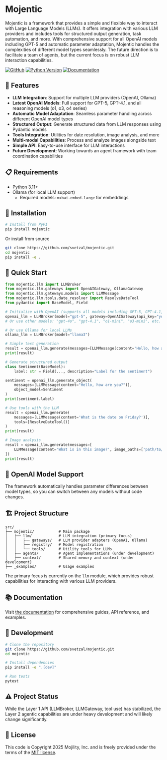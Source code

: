 # Mojentic

Mojentic is a framework that provides a simple and flexible way to interact with Large Language Models (LLMs). It offers integration with various LLM providers and includes tools for structured output generation, task automation, and more. With comprehensive support for all OpenAI models including GPT-5 and automatic parameter adaptation, Mojentic handles the complexities of different model types seamlessly. The future direction is to facilitate a team of agents, but the current focus is on robust LLM interaction capabilities.

[![GitHub](https://img.shields.io/github/license/svetzal/mojentic)](LICENSE.md)
[![Python Version](https://img.shields.io/badge/python-3.11%2B-blue)](https://www.python.org/downloads/)
[![Documentation](https://img.shields.io/badge/docs-latest-brightgreen)](https://svetzal.github.io/mojentic/)

## 🚀 Features

- **LLM Integration**: Support for multiple LLM providers (OpenAI, Ollama)
- **Latest OpenAI Models**: Full support for GPT-5, GPT-4.1, and all reasoning models (o1, o3, o4 series)
- **Automatic Model Adaptation**: Seamless parameter handling across different OpenAI model types
- **Structured Output**: Generate structured data from LLM responses using Pydantic models
- **Tools Integration**: Utilities for date resolution, image analysis, and more
- **Multi-modal Capabilities**: Process and analyze images alongside text
- **Simple API**: Easy-to-use interface for LLM interactions
- **Future Development**: Working towards an agent framework with team coordination capabilities

## 📋 Requirements

- Python 3.11+
- Ollama (for local LLM support)
  - Required models: `mxbai-embed-large` for embeddings

## 🔧 Installation

```bash
# Install from PyPI
pip install mojentic
```

Or install from source

```bash
git clone https://github.com/svetzal/mojentic.git
cd mojentic
pip install -e .
```

## 🚦 Quick Start

```python
from mojentic.llm import LLMBroker
from mojentic.llm.gateways import OpenAIGateway, OllamaGateway
from mojentic.llm.gateways.models import LLMMessage
from mojentic.llm.tools.date_resolver import ResolveDateTool
from pydantic import BaseModel, Field

# Initialize with OpenAI (supports all models including GPT-5, GPT-4.1, reasoning models)
openai_llm = LLMBroker(model="gpt-5", gateway=OpenAIGateway(api_key="your_api_key"))
# Or use other models: "gpt-4o", "gpt-4.1", "o1-mini", "o3-mini", etc.

# Or use Ollama for local LLMs
ollama_llm = LLMBroker(model="llama3")

# Simple text generation
result = openai_llm.generate(messages=[LLMMessage(content='Hello, how are you?')])
print(result)

# Generate structured output
class Sentiment(BaseModel):
    label: str = Field(..., description="Label for the sentiment")

sentiment = openai_llm.generate_object(
    messages=[LLMMessage(content="Hello, how are you?")],
    object_model=Sentiment
)
print(sentiment.label)

# Use tools with the LLM
result = openai_llm.generate(
    messages=[LLMMessage(content='What is the date on Friday?')],
    tools=[ResolveDateTool()]
)
print(result)

# Image analysis
result = openai_llm.generate(messages=[
    LLMMessage(content='What is in this image?', image_paths=['path/to/image.jpg'])
])
print(result)
```

## 🤖 OpenAI Model Support

The framework automatically handles parameter differences between model types, so you can switch between any models without code changes.

## 🏗️ Project Structure

```
src/
├── mojentic/           # Main package
│   ├── llm/            # LLM integration (primary focus)
│   │   ├── gateways/   # LLM provider adapters (OpenAI, Ollama)
│   │   ├── registry/   # Model registration
│   │   └── tools/      # Utility tools for LLMs
│   ├── agents/         # Agent implementations (under development)
│   ├── context/        # Shared memory and context (under development)
├── _examples/          # Usage examples
```

The primary focus is currently on the `llm` module, which provides robust capabilities for interacting with various LLM providers.

## 📚 Documentation

Visit [the documentation](https://svetzal.github.io/mojentic/) for comprehensive guides, API reference, and examples.

## 🧪 Development

```bash
# Clone the repository
git clone https://github.com/svetzal/mojentic.git
cd mojentic

# Install dependencies
pip install -e ".[dev]"

# Run tests
pytest
```

## ⚠️ Project Status

While the Layer 1 API (LLMBroker, LLMGateway, tool use) has stabilized, the Layer 2 agentic capabilities are under heavy development and will likely change significantly.

## 📄 License

This code is Copyright 2025 Mojility, Inc. and is freely provided under the terms of the [MIT license](LICENSE.md).
